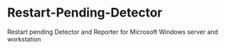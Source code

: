 # Restart-Pending-Detector
Restart pending Detector and Reporter for Microsoft Windows server and workstation
